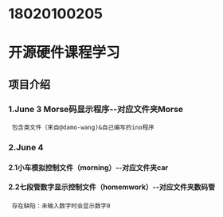 # 18020100205
**开源硬件课程学习**
===================================  
项目介绍
-----------------------------------  
### 1.June 3 Morse码显示程序--对应文件夹Morse
     包含类文件（来自@damo-wang)&自己编写的ino程序
### 2.June 4
#### 2.1小车模拟控制文件（morning）--对应文件夹car
#### 2.2七段管数字显示控制文件（homemwork）--对应文件夹数码管
     存在缺陷：未输入数字时会显示数字0
  
